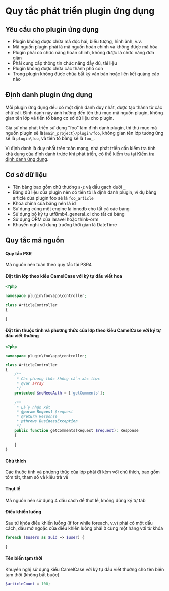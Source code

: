# Quy tắc phát triển plugin ứng dụng

## Yêu cầu cho plugin ứng dụng
* Plugin không được chứa mã độc hại, biểu tượng, hình ảnh, v.v.
* Mã nguồn plugin phải là mã nguồn hoàn chỉnh và không được mã hóa
* Plugin phải có chức năng hoàn chỉnh, không được là chức năng đơn giản
* Phải cung cấp thông tin chức năng đầy đủ, tài liệu
* Plugin không được chứa các thành phố con
* Trong plugin không được chứa bất kỳ văn bản hoặc liên kết quảng cáo nào

## Định danh plugin ứng dụng
Mỗi plugin ứng dụng đều có một định danh duy nhất, được tạo thành từ các chữ cái. Định danh này ảnh hưởng đến tên thư mục mã nguồn plugin, không gian tên lớp và tiền tố bảng cơ sở dữ liệu cho plugin.

Giả sử nhà phát triển sử dụng "foo" làm định danh plugin, thì thư mục mã nguồn plugin sẽ là`{main_project}/plugin/foo`, không gian tên lớp tương ứng sẽ là `plugin\foo`, và tiền tố bảng sẽ là `foo_`.

Vì định danh là duy nhất trên toàn mạng, nhà phát triển cần kiểm tra tính khả dụng của định danh trước khi phát triển, có thể kiểm tra tại [Kiểm tra định danh ứng dụng](https://www.workerman.net/app/check).

## Cơ sở dữ liệu
* Tên bảng bao gồm chữ thường `a-z` và dấu gạch dưới `_`
* Bảng dữ liệu của plugin nên có tiền tố là định danh plugin, ví dụ bảng article của plugin foo sẽ là `foo_article`
* Khóa chính của bảng nên là id
* Sử dụng cùng một engine là innodb cho tất cả các bảng
* Sử dụng bộ ký tự utf8mb4_general_ci cho tất cả bảng
* Sử dụng ORM của laravel hoặc think-orm
* Khuyến nghị sử dụng trường thời gian là DateTime

## Quy tắc mã nguồn

#### Quy tắc PSR
Mã nguồn nên tuân theo quy tắc tải PSR4

#### Đặt tên lớp theo kiểu CamelCase với ký tự đầu viết hoa
```php
<?php

namespace plugin\foo\app\controller;

class ArticleController
{
    
}
```

#### Đặt tên thuộc tính và phương thức của lớp theo kiểu CamelCase với ký tự đầu viết thường
```php
<?php

namespace plugin\foo\app\controller;

class ArticleController
{
    /**
     * Các phương thức không cần xác thực
     * @var array
     */
    protected $noNeedAuth = ['getComments'];
    
    /**
     * Lấy nhận xét
     * @param Request $request
     * @return Response
     * @throws BusinessException
     */
    public function getComments(Request $request): Response
    {
        
    }
}
```

#### Chú thích
Các thuộc tính và phương thức của lớp phải đi kèm với chú thích, bao gồm tóm tắt, tham số và kiểu trả về

#### Thụt lề
Mã nguồn nên sử dụng 4 dấu cách để thụt lề, không dùng ký tự tab

#### Điều khiển luồng
Sau từ khóa điều khiển luồng (if for while foreach, v.v) phải có một dấu cách, dấu mở ngoặc của điều khiển luồng phải ở cùng một hàng với từ khóa
```php
foreach ($users as $uid => $user) {

}
```

#### Tên biến tạm thời
Khuyến nghị sử dụng kiểu CamelCase với ký tự đầu viết thường cho tên biến tạm thời (không bắt buộc)
```php
$articleCount = 100;
```
